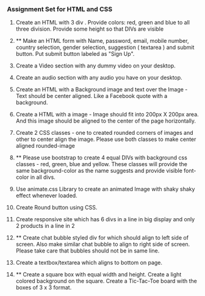 ### Assignment Set for HTML and CSS

1. Create an HTML with 3 div . Provide colors: red, green and blue to all three division. Provide some height so that DIVs are visible

2. ** Make an HTML form with Name, password, email, mobile number, country selection, gender selection, suggestion ( textarea ) and submit button. Put submit button labeled as "Sign Up".

3. Create a Video section with any dummy video on your desktop. 

4. Create an audio section with any audio you have on your desktop.

5. Create an HTML with a Background image and text over the Image - Text should be center aligned. Like a Facebook quote with a background. 

6. Create a HTML with a image - Image should fit into 200px X 200px area. And this image should be aligned to the center of the page horizontally.

7. Create 2 CSS classes - one to created rounded corners of images and other to center align the image. Please use both classes to make center aligned rounded-image

8. ** Please use bootstrap to create 4 equal DIVs with background css classes - red, green, blue and yellow. These classes will provide the same background-color as the name suggests and provide visible font-color in all divs.

9. Use animate.css Library to create an animated Image with shaky shaky effect whenever loaded.

10. Create Round button using CSS.

11. Create responsive site which has 6 divs in a line in big display and only 2 products in a line in 2

12. ** Create chat bubble styled div for which should align to left side of screen. Also make similar chat bubble to align to right side of screen. Please take care that bubbles should not be in same line.

13. Create a textbox/textarea which aligns to bottom on page.

14. ** Create a square box with equal width and height. Create a light colored background on the square. Create a Tic-Tac-Toe board with the boxes of 3 x 3 format.